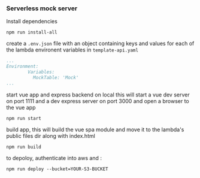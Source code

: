 
### Serverless mock server


Install dependencies
```
npm run install-all
```

create a `.env.json` file with an object containing keys and values for each of the lambda environent variables in `template-api.yaml`

```yaml
...
Environment:
        Variables:
          MockTable: 'Mock'
...
```


start vue app and express backend on local
this will start a vue dev server on port 1111 and a dev express server on port 3000 and open a browser to the vue app
```
npm run start 
```


build app, this will build the vue spa module and move it to the lambda's public files dir along with index.html
```
npm run build
```

to depoloy, authenticate into aws and :
```
npm run deploy --bucket=YOUR-S3-BUCKET
```
